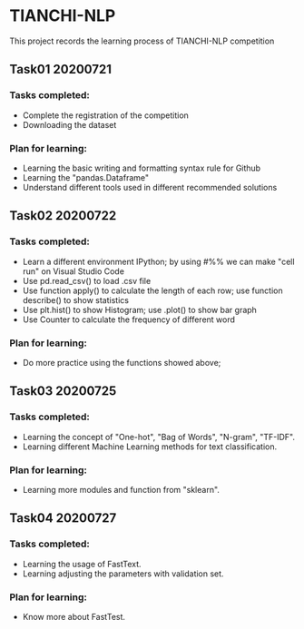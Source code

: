 # TIANCHI-NLP
This project records the learning process of TIANCHI-NLP competition
## Task01 20200721
### Tasks completed:
- Complete the registration of the competition
- Downloading the dataset 

### Plan for learning:
- Learning the basic writing and formatting syntax rule for Github
- Learning the "pandas.Dataframe"
- Understand different tools used in different recommended solutions

## Task02 20200722
### Tasks completed:
- Learn a different environment IPython; by using #%% we can make "cell run" on Visual Studio Code
- Use pd.read_csv() to load .csv file
- Use function apply() to calculate the length of each row; use function describe() to show statistics
- Use plt.hist() to show Histogram; use .plot() to show bar graph
- Use Counter to calculate the frequency of different word

### Plan for learning:
- Do more practice using the functions showed above;

## Task03 20200725
### Tasks completed:
- Learning the concept of "One-hot", "Bag of Words", "N-gram", "TF-IDF".
- Learning different Machine Learning methods for text classification.

### Plan for learning:
- Learning more modules and function from "sklearn".

## Task04 20200727
### Tasks completed:
- Learning the usage of FastText.
- Learning adjusting the parameters with validation set.

### Plan for learning:
- Know more about FastTest.
